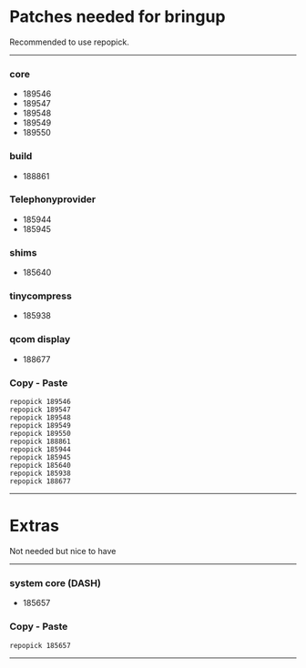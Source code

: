 # Patches needed for bringup

Recommended to use repopick.

-----
### core

- 189546
- 189547
- 189548
- 189549
- 189550

### build

- 188861

### Telephonyprovider

- 185944
- 185945

### shims

- 185640

### tinycompress

- 185938

### qcom display

- 188677

### Copy - Paste
    repopick 189546
    repopick 189547
    repopick 189548
    repopick 189549
    repopick 189550
    repopick 188861
    repopick 185944
    repopick 185945
    repopick 185640
    repopick 185938
    repopick 188677

-----

# Extras

Not needed but nice to have

-----

### system core (DASH)

- 185657

### Copy - Paste
    repopick 185657

-----
